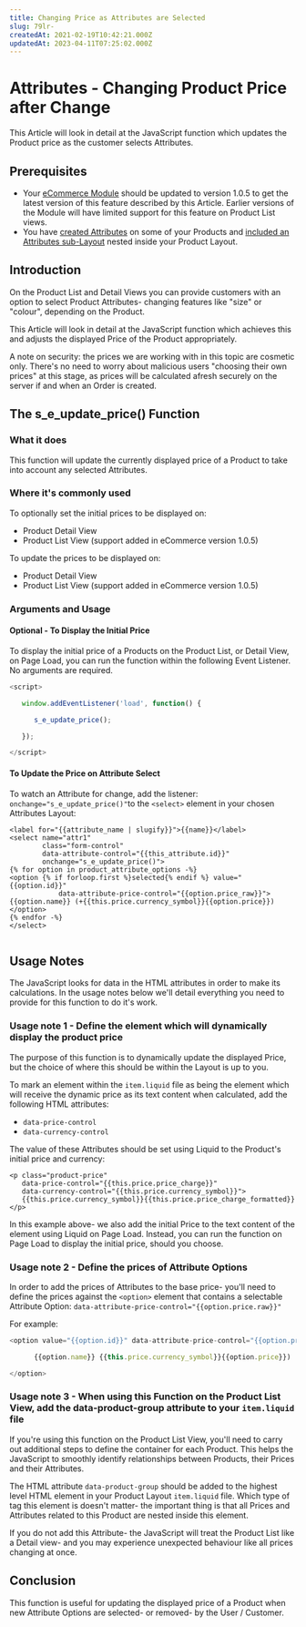 ```yaml
---
title: Changing Price as Attributes are Selected
slug: 79lr-
createdAt: 2021-02-19T10:42:21.000Z
updatedAt: 2023-04-11T07:25:02.000Z
---
```


# Attributes - Changing Product Price after Change

This Article will look in detail at the JavaScript function which updates the Product price as the customer selects Attributes.

## Prerequisites

* Your [eCommerce Module](../../../../quickstart-ecommerce.md) should be updated to version 1.0.5 to get the latest version of this feature described by this Article. Earlier versions of the Module will have limited support for this feature on Product List views.
* You have [created Attributes](../../managing-products/managing-attributes.md) on some of your Products and [included an Attributes sub-Layout](attribute-layouts.md) nested inside your Product Layout.

## Introduction

On the Product List and Detail Views you can provide customers with an option to select Product Attributes- changing features like "size" or "colour", depending on the Product.

This Article will look in detail at the JavaScript function which achieves this and adjusts the displayed Price of the Product appropriately.

A note on security: the prices we are working with in this topic are cosmetic only. There's no need to worry about malicious users "choosing their own prices" at this stage, as prices will be calculated afresh securely on the server if and when an Order is created.

## The s\_e\_update\_price() Function

### What it does

This function will update the currently displayed price of a Product to take into account any selected Attributes.

### Where it's commonly used

To optionally set the initial prices to be displayed on:

* Product Detail View
* Product List View (support added in eCommerce version 1.0.5)

To update the prices to be displayed on:

* Product Detail View
* Product List View (support added in eCommerce version 1.0.5)

### Arguments and Usage

#### Optional - To Display the Initial Price

To display the initial price of a Products on the Product List, or Detail View, on Page Load, you can run the function within the following Event Listener. No arguments are required.

```javascript
<script>

   window.addEventListener('load', function() {

      s_e_update_price();

   });

</script>
```

#### To Update the Price on Attribute Select

To watch an Attribute for change, add the listener: `onchange="s_e_update_price()"`to the `<select>` element in your chosen Attributes Layout:

```liquid
<label for="{{attribute_name | slugify}}">{{name}}</label>
<select name="attr1" 
        class="form-control" 
        data-attribute-control="{{this_attribute.id}}" 
        onchange="s_e_update_price()">
{% for option in product_attribute_options -%}
<option {% if forloop.first %}selected{% endif %} value="{{option.id}}" 
            data-attribute-price-control="{{option.price_raw}}">
{{option.name}} (+{{this.price.currency_symbol}}{{option.price}})
</option>
{% endfor -%}
</select>


```

## Usage Notes

The JavaScript looks for data in the HTML attributes in order to make its calculations. In the usage notes below we'll detail everything you need to provide for this function to do it's work.

### Usage note 1 - Define the element which will dynamically display the product price

The purpose of this function is to dynamically update the displayed Price, but the choice of where this should be within the Layout is up to you.

To mark an element within the `item.liquid` file as being the element which will receive the dynamic price as its text content when calculated, add the following HTML attributes:

* `data-price-control`
* `data-currency-control`

The value of these Attributes should be set using Liquid to the Product's initial price and currency:

```liquid
<p class="product-price" 
   data-price-control="{{this.price.price_charge}}" 
   data-currency-control="{{this.price.currency_symbol}}">
   {{this.price.currency_symbol}}{{this.price.price_charge_formatted}}</p>
```

In this example above- we also add the initial Price to the text content of the element using Liquid on Page Load. Instead, you can run the function on Page Load to display the initial price, should you choose.

### Usage note 2 - Define the prices of Attribute Options

In order to add the prices of Attributes to the base price- you'll need to define the prices against the `<option>` element that contains a selectable Attribute Option: `data-attribute-price-control="{{option.price.raw}}"`

For example:

```javascript
<option value="{{option.id}}" data-attribute-price-control="{{option.price_raw}}">

      {{option.name}} {{this.price.currency_symbol}}{{option.price}})

</option>
```

### Usage note 3 - When using this Function on the Product List View, add the data-product-group attribute to your `item.liquid` file

If you're using this function on the Product List View, you'll need to carry out additional steps to define the container for each Product. This helps the JavaScript to smoothly identify relationships between Products, their Prices and their Attributes.

The HTML attribute `data-product-group` should be added to the highest level HTML element in your Product Layout `item.liquid` file. Which type of tag this element is doesn't matter- the important thing is that all Prices and Attributes related to this Product are nested inside this element.

If you do not add this Attribute- the JavaScript will treat the Product List like a Detail view- and you may experience unexpected behaviour like all prices changing at once.

## Conclusion

This function is useful for updating the displayed price of a Product when new Attribute Options are selected- or removed- by the User / Customer.
